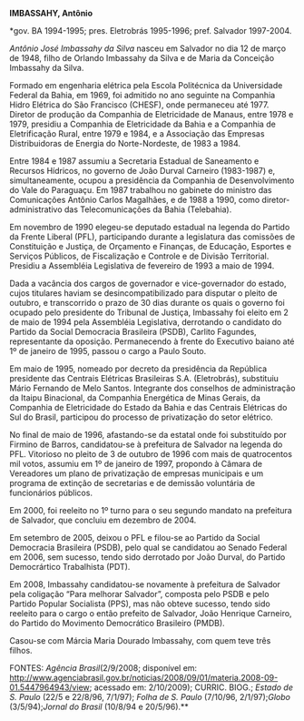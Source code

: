 **IMBASSAHY, Antônio**

\*gov. BA 1994-1995; pres. Eletrobrás 1995-1996; pref. Salvador
1997-2004.

*Antônio José Imbassahy da Silva* nasceu em Salvador no dia 12 de março
de 1948, filho de Orlando Imbassahy da Silva e de Maria da Conceição
Imbassahy da Silva.

Formado em engenharia elétrica pela Escola Politécnica da Universidade
Federal da Bahia, em 1969, foi admitido no ano seguinte na Companhia
Hidro Elétrica do São Francisco (CHESF), onde permaneceu até 1977.
Diretor de produção da Companhia de Eletricidade de Manaus, entre 1978 e
1979, presidiu a Companhia de Eletricidade da Bahia e a Companhia de
Eletrificação Rural, entre 1979 e 1984, e a Associação das Empresas
Distribuidoras de Energia do Norte-Nordeste, de 1983 a 1984.

Entre 1984 e 1987 assumiu a Secretaria Estadual de Saneamento e Recursos
Hídricos, no governo de João Durval Carneiro (1983-1987) e,
simultaneamente, ocupou a presidência da Companhia de Desenvolvimento do
Vale do Paraguaçu. Em 1987 trabalhou no gabinete do ministro das
Comunicações Antônio Carlos Magalhães, e de 1988 a 1990, como
diretor-administrativo das Telecomunicações da Bahia (Telebahia).

Em novembro de 1990 elegeu-se deputado estadual na legenda do Partido da
Frente Liberal (PFL), participando durante a legislatura das comissões
de Constituição e Justiça, de Orçamento e Finanças, de Educação,
Esportes e Serviços Públicos, de Fiscalização e Controle e de Divisão
Territorial. Presidiu a Assembléia Legislativa de fevereiro de 1993 a
maio de 1994.

Dada a vacância dos cargos de governador e vice-governador do estado,
cujos titulares haviam se desincompatibilizado para disputar o pleito de
outubro, e transcorrido o prazo de 30 dias durante os quais o governo
foi ocupado pelo presidente do Tribunal de Justiça, Imbassahy foi eleito
em 2 de maio de 1994 pela Assembléia Legislativa, derrotando o candidato
do Partido da Social Democracia Brasileira (PSDB), Carlito Fagundes,
representante da oposição. Permanecendo à frente do Executivo baiano até
1º de janeiro de 1995, passou o cargo a Paulo Souto.

Em maio de 1995, nomeado por decreto da presidência da República
presidente das Centrais Elétricas Brasileiras S.A. (Eletrobrás),
substituiu Mário Fernando de Melo Santos. Integrante dos conselhos de
administração da Itaipu Binacional, da Companhia Energética de Minas
Gerais, da Companhia de Eletricidade do Estado da Bahia e das Centrais
Elétricas do Sul do Brasil, participou do processo de privatização do
setor elétrico.

No final de maio de 1996, afastando-se da estatal onde foi substituído
por Firmino de Barros, candidatou-se à prefeitura de Salvador na legenda
do PFL. Vitorioso no pleito de 3 de outubro de 1996 com mais de
quatrocentos mil votos, assumiu em 1º de janeiro de 1997, propondo à
Câmara de Vereadores um plano de privatização de empresas municipais e
um programa de extinção de secretarias e de demissão voluntária de
funcionários públicos.

Em 2000, foi reeleito no 1º turno para o seu segundo mandato na
prefeitura de Salvador, que concluiu em dezembro de 2004.

Em setembro de 2005, deixou o PFL e filou-se ao Partido da Social
Democracia Brasileira (PSDB), pelo qual se candidatou ao Senado Federal
em 2006, sem sucesso, tendo sido derrotado por João Durval, do Partido
Democrártico Trabalhista (PDT).

Em 2008, Imbassahy candidatou-se novamente à prefeitura de Salvador pela
coligação “Para melhorar Salvador”, composta pelo PSDB e pelo Partido
Popular Socialista (PPS), mas não obteve sucesso, tendo sido reeleito
para o cargo o então prefeito de Salvador, João Henrique Carneiro, do
Partido do Movimento Democrático Brasileiro (PMDB).

Casou-se com Márcia Maria Dourado Imbassahy, com quem teve três filhos.

FONTES: *Agência Brasil*(2/9/2008; disponível em:
http://www.agenciabrasil.gov.br/noticias/2008/09/01/materia.2008-09-01.5447964943/view;
acessado em: 2/10/2009); CURRIC. BIOG.; *Estado de S. Paulo* (22/5 e
22/8/96, 7/1/97); *Folha de S. Paulo* (7/10/96, 2/1/97);*Globo*
(3/5/94);*Jornal do Brasil* (10/8/94 e 20/5/96).**

 
